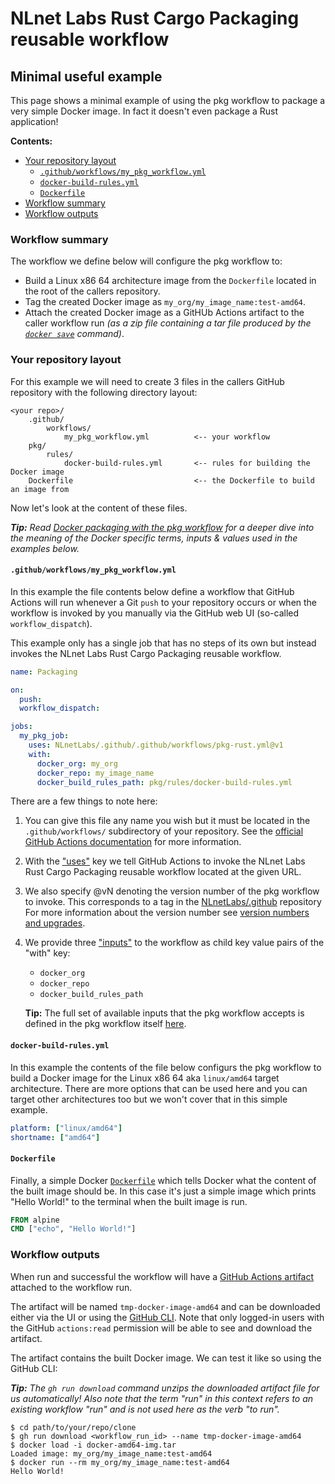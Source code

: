 # NLnet Labs Rust Cargo Packaging **reusable** workflow

## Minimal useful example

This page shows a minimal example of using the pkg workflow to package a very simple Docker image. In fact it doesn't even package a Rust application!

**Contents:**
- [Your repository layout](#your-repository-layout)
  - [`.github/workflows/my_pkg_workflow.yml`](#github-workflows-my-pkg-workflow-yml)
  - [`docker-build-rules.yml`](#docker-build-rules-yml)
  - [`Dockerfile`](#dockerfile)
- [Workflow summary](#workflow-summary)
- [Workflow outputs](#workflow-outputs)

### Workflow summary

The workflow we define below will configure the pkg workflow to:

- Build a Linux x86 64 architecture image from the `Dockerfile` located in the root of the callers repository.
- Tag the created Docker image as `my_org/my_image_name:test-amd64`.
- Attach the created Docker image as a GitHUb Actions artifact to the caller workflow run _(as a zip file containing a tar file produced by the [`docker save`](https://docs.docker.com/engine/reference/commandline/save/) command)_.

### Your repository layout

For this example we will need to create 3 files in the callers GitHub repository with the following directory layout:

```
<your repo>/
    .github/
        workflows/
            my_pkg_workflow.yml          <-- your workflow
    pkg/
        rules/
            docker-build-rules.yml       <-- rules for building the Docker image
    Dockerfile                           <-- the Dockerfile to build an image from
```

Now let's look at the content of these files.

_**Tip:** Read [Docker packaging with the pkg workflow](./docker_packaging.md) for a deeper dive into the meaning of the Docker specific terms, inputs & values used in the examples below._

#### `.github/workflows/my_pkg_workflow.yml`

In this example the file contents below define a workflow that GitHub Actions will run whenever a Git `push` to your repository occurs or when the workflow is invoked by you manually via the GitHub web UI (so-called `workflow_dispatch`).

This example only has a single job that has no steps of its own but instead invokes the NLnet Labs Rust Cargo Packaging reusable workflow.

```yaml
name: Packaging

on:
  push:
  workflow_dispatch:

jobs:
  my_pkg_job:
    uses: NLnetLabs/.github/.github/workflows/pkg-rust.yml@v1
    with:
      docker_org: my_org
      docker_repo: my_image_name
      docker_build_rules_path: pkg/rules/docker-build-rules.yml
```

There are a few things to note here:

1. You can give this file any name you wish but it must be located in the `.github/workflows/` subdirectory of your repository. See the [official GitHub Actions documentation](https://docs.github.com/en/actions/using-workflows/about-workflows#create-an-example-workflow) for more information.

2. With the ["uses"](https://docs.github.com/en/actions/using-workflows/workflow-syntax-for-github-actions#jobsjob_iduses) key we tell GitHub Actions to invoke the NLnet Labs Rust Cargo Packaging reusable workflow located at the given URL.

3. We also specify @vN denoting the version number of the pkg workflow to invoke. This corresponds to a tag in the [NLnetLabs/.github](https://github.com/NLnetLabs/.github/tags/) repository For more information about the version number see [version numbers and upgrades](./README.md#pkg-workflow-version-numbers-and-upgrades).

4. We provide three ["inputs"](https://docs.github.com/en/actions/using-workflows/reusing-workflows#using-inputs-and-secrets-in-a-reusable-workflow) to the workflow as child key value pairs of the "with" key:
   - `docker_org`
   - `docker_repo`
   - `docker_build_rules_path`

   **Tip:** The full set of available inputs that the pkg workflow accepts is defined in the pkg workflow itself [here](https://github.com/NLnetLabs/.github/blob/main/.github/workflows/pkg-rust.yml#L131).

#### `docker-build-rules.yml`

In this example the contents of the file below configurs the pkg workflow to build a Docker image for the Linux x86 64 aka `linux/amd64` target architecture. There are more options that can be used here and you can target other architectures too but we won't cover that in this simple example.

```yaml
platform: ["linux/amd64"]
shortname: ["amd64"]
```

#### `Dockerfile`

Finally, a simple Docker [`Dockerfile`](https://docs.docker.com/engine/reference/builder/) which tells Docker what the content of the built image should be. In this case it's just a simple image which prints "Hello World!" to the terminal when the built image is run.

```Dockerfile
FROM alpine
CMD ["echo", "Hello World!"]
```

### Workflow outputs

When run and successful the workflow will have a [GitHub Actions artifact](https://docs.github.com/en/actions/using-workflows/storing-workflow-data-as-artifacts) attached to the workflow run.

The artifact will be named `tmp-docker-image-amd64` and can be downloaded either via the UI or using the [GitHub CLI](https://docs.github.com/en/github-cli/github-cli/about-github-cli). Note that only logged-in users with the GitHub `actions:read` permission will be able to see and download the artifact.

The artifact contains the built Docker image. We can test it like so using the GitHub CLI:

_**Tip:** The `gh run download` command unzips the downloaded artifact file for us automatically! Also note that the term "run" in this context refers to an existing workflow "run" and is not used here as the verb "to run"._

```
$ cd path/to/your/repo/clone
$ gh run download <workflow_run_id> --name tmp-docker-image-amd64
$ docker load -i docker-amd64-img.tar
Loaded image: my_org/my_image_name:test-amd64
$ docker run --rm my_org/my_image_name:test-amd64
Hello World!
```